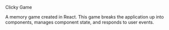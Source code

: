 Clicky Game

A memory game created in React. This game breaks the application up into components, 
manages component state, and responds to user events.